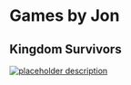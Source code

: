 # Games by Jon



## Kingdom Survivors
[![placeholder description](https://github.com/jonc01/Portfolio/assets/29852159/53ebdd3d-1145-4bab-871b-e70aecf0b2bd)](https://jongamedev.itch.io/kingdom-survivors)
